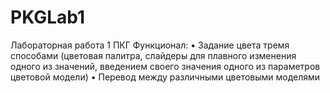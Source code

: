 # PKGLab1
Лабораторная работа 1 ПКГ
Функционал:
•	Задание цвета тремя способами (цветовая палитра, слайдеры для плавного изменения одного из значений, введением своего значения одного из параметров цветовой модели)
•	Перевод между различными цветовыми моделями 
